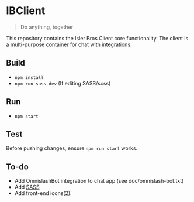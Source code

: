 # IBClient

> Do anything, together

This repository contains the Isler Bros Client core functionality. The client is a multi-purpose container for chat with integrations.

## Build
- ```npm install```
- ```npm run sass-dev``` (If editing SASS/scss)

## Run
- ```npm start```

## Test
Before pushing changes, ensure ```npm run start``` works.

## To-do
- Add OmnislashBot integration to chat app (see doc/omnislash-bot.txt)
- Add [SASS](http://sass-lang.com/guide#topic-1)
- Add front-end icons(2).
